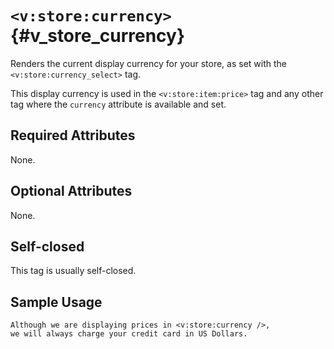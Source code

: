 # `<v:store:currency>`{#v_store_currency}

Renders the current display currency for your store, as set with the
`<v:store:currency_select>` tag.

This display currency is used in the `<v:store:item:price>` tag and any
other tag where the `currency` attribute is available and set.

## Required Attributes

None.

## Optional Attributes

None.

## Self-closed

This tag is usually self-closed.

## Sample Usage

    Although we are displaying prices in <v:store:currency />, 
    we will always charge your credit card in US Dollars.
